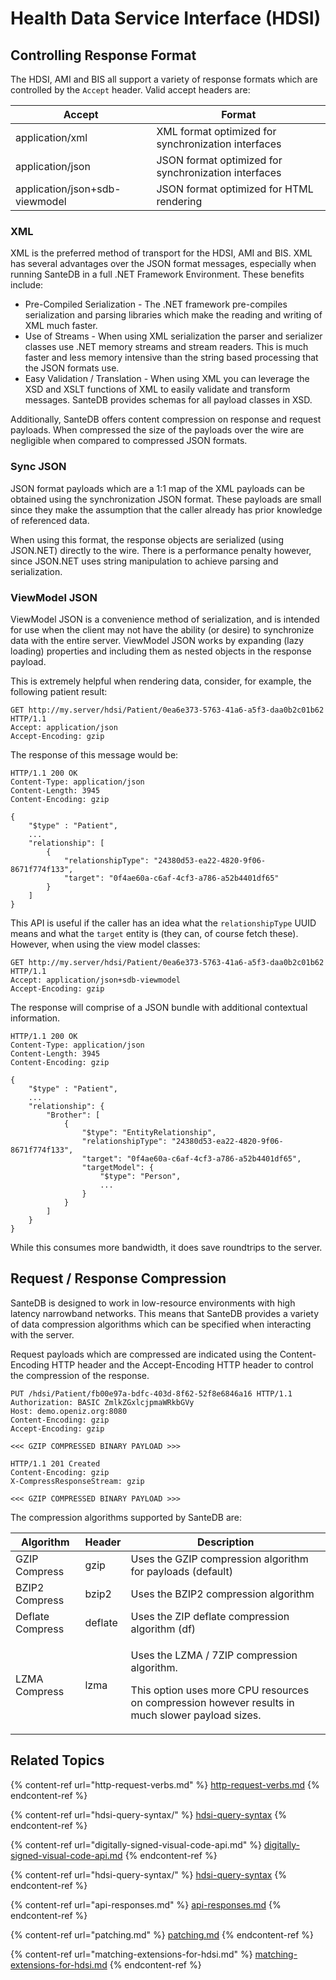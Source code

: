 # Health Data Service Interface (HDSI)

## Controlling Response Format

The HDSI, AMI and BIS all support a variety of response formats which are controlled by the `Accept` header. Valid accept headers are:

| Accept                         | Format                                               |
| ------------------------------ | ---------------------------------------------------- |
| application/xml                | XML format optimized for synchronization interfaces  |
| application/json               | JSON format optimized for synchronization interfaces |
| application/json+sdb-viewmodel | JSON format optimized for HTML rendering             |

### XML

XML is the preferred method of transport for the HDSI, AMI and BIS. XML has several advantages over the JSON format messages, especially when running SanteDB in a full .NET Framework Environment. These benefits include:

* Pre-Compiled Serialization - The .NET framework pre-compiles serialization and parsing libraries which make the reading and writing of XML much faster.&#x20;
* Use of Streams - When using XML serialization the parser and serializer classes use .NET memory streams and stream readers. This is much faster and less memory intensive than the string based processing that the JSON formats use.
* Easy Validation / Translation - When using XML you can leverage the XSD and XSLT functions of XML to easily validate and transform messages. SanteDB provides schemas for all payload classes in XSD.

Additionally, SanteDB offers content compression on response and request payloads. When compressed the size of the payloads over the wire are negligible when compared to compressed JSON formats.

### Sync JSON

JSON format payloads which are a 1:1 map of the XML payloads can be obtained using the synchronization JSON format. These payloads are small since they make the assumption that the caller already has prior knowledge of referenced data.&#x20;

When using this format, the response objects are serialized (using JSON.NET) directly to the wire. There is a performance penalty however, since JSON.NET uses string manipulation to achieve parsing and serialization.

### ViewModel JSON

ViewModel JSON is a convenience method of serialization, and is intended for use when the client may not have the ability (or desire) to synchronize data with the entire server. ViewModel JSON works by expanding (lazy loading) properties and including them as nested objects in the response payload.&#x20;

This is extremely helpful when rendering data, consider, for example, the following patient result:

```http
GET http://my.server/hdsi/Patient/0ea6e373-5763-41a6-a5f3-daa0b2c01b62 HTTP/1.1
Accept: application/json
Accept-Encoding: gzip
```

The response of this message would be:

```http
HTTP/1.1 200 OK
Content-Type: application/json
Content-Length: 3945
Content-Encoding: gzip

{
    "$type" : "Patient",
    ...
    "relationship": [
        {
            "relationshipType": "24380d53-ea22-4820-9f06-8671f774f133",
            "target": "0f4ae60a-c6af-4cf3-a786-a52b4401df65"
        }
    ]
}
```

This API is useful if the caller has an idea what the `relationshipType` UUID means and what the `target` entity is (they can, of course fetch these). However, when using the view model classes:

```http
GET http://my.server/hdsi/Patient/0ea6e373-5763-41a6-a5f3-daa0b2c01b62 HTTP/1.1
Accept: application/json+sdb-viewmodel
Accept-Encoding: gzip
```

The response will comprise of a JSON bundle with additional contextual information.

```http
HTTP/1.1 200 OK
Content-Type: application/json
Content-Length: 3945
Content-Encoding: gzip

{
    "$type" : "Patient",
    ...
    "relationship": {
        "Brother": [
            {
                "$type": "EntityRelationship",
                "relationshipType": "24380d53-ea22-4820-9f06-8671f774f133",
                "target": "0f4ae60a-c6af-4cf3-a786-a52b4401df65",
                "targetModel": {
                    "$type": "Person",
                    ...
                }
            }
        ]
    }
}
```

While this consumes more bandwidth, it does save roundtrips to the server.

## Request / Response Compression

SanteDB is designed to work in low-resource environments with high latency narrowband networks. This means that SanteDB provides a variety of data compression algorithms which can be specified when interacting with the server.

Request payloads which are compressed are indicated using the Content-Encoding HTTP header and the Accept-Encoding HTTP header to control the compression of the response.

```http
PUT /hdsi/Patient/fb00e97a-bdfc-403d-8f62-52f8e6846a16 HTTP/1.1
Authorization: BASIC ZmlkZGxlcjpmaWRkbGVy
Host: demo.openiz.org:8080
Content-Encoding: gzip
Accept-Encoding: gzip

<<< GZIP COMPRESSED BINARY PAYLOAD >>>

HTTP/1.1 201 Created
Content-Encoding: gzip
X-CompressResponseStream: gzip

<<< GZIP COMPRESSED BINARY PAYLOAD >>>
```

The compression algorithms supported by SanteDB are:

| Algorithm        | Header  | Description                                                                                                                                                |
| ---------------- | ------- | ---------------------------------------------------------------------------------------------------------------------------------------------------------- |
| GZIP Compress    | gzip    | Uses the GZIP compression algorithm for payloads (default)                                                                                                 |
| BZIP2 Compress   | bzip2   | Uses the BZIP2 compression algorithm                                                                                                                       |
| Deflate Compress | deflate | Uses the ZIP deflate compression algorithm (df)                                                                                                            |
| LZMA Compress    | lzma    | <p>Uses the LZMA / 7ZIP compression algorithm. </p><p>This option uses more CPU resources on compression however results in much slower payload sizes.</p> |

## Related Topics

{% content-ref url="http-request-verbs.md" %}
[http-request-verbs.md](http-request-verbs.md)
{% endcontent-ref %}

{% content-ref url="hdsi-query-syntax/" %}
[hdsi-query-syntax](hdsi-query-syntax/)
{% endcontent-ref %}

{% content-ref url="digitally-signed-visual-code-api.md" %}
[digitally-signed-visual-code-api.md](digitally-signed-visual-code-api.md)
{% endcontent-ref %}

{% content-ref url="hdsi-query-syntax/" %}
[hdsi-query-syntax](hdsi-query-syntax/)
{% endcontent-ref %}

{% content-ref url="api-responses.md" %}
[api-responses.md](api-responses.md)
{% endcontent-ref %}

{% content-ref url="patching.md" %}
[patching.md](patching.md)
{% endcontent-ref %}

{% content-ref url="matching-extensions-for-hdsi.md" %}
[matching-extensions-for-hdsi.md](matching-extensions-for-hdsi.md)
{% endcontent-ref %}

